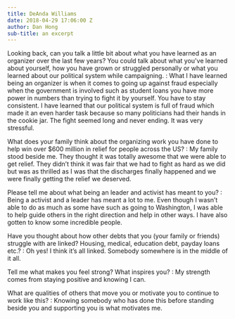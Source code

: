 ```yaml
---
title: DeAnda Williams
date: 2018-04-29 17:06:00 Z
author: Dan Hong
sub-title: an excerpt
---
```


Looking back, can you talk a little bit about what you have learned as an organizer over the last few years? You could talk about what you've learned about yourself, how you have grown or struggled personally or what you learned about our political system while campaigning.
: What I have learned being an organizer is when it comes to going up against fraud especially when the government is involved such as student loans you have more power in numbers than trying to fight it by yourself. You have to stay consistent. I have learned that our political system is full of fraud which made it an even harder task because so many politicians had their hands in the cookie jar. The fight seemed long and never ending. It was very stressful.

What does your family think about the organizing work you have done to help win over $600 million in relief for people across the US?
: My family stood beside me. They thought it was totally awesome that we were able to get relief. They didn’t think it was fair that we had to fight as hard as we did but was as thrilled as I was that the discharges finally happened and we were finally getting the relief we deserved.

Please tell me about what being an leader and activist has meant to you?
: Being a activist and a leader has meant a lot to me. Even though I wasn’t able to do as much as some have such as going to Washington, I was able to help guide others in the right direction and help in other ways. I have also gotten to know some incredible people.

Have you thought about how other debts that you (your family or friends) struggle with are linked? Housing, medical, education debt, payday loans etc.?
: Oh yes! I think it’s all linked. Somebody somewhere is in the middle of it all.

Tell me what makes you feel strong? What inspires you?
: My strength comes from staying positive and knowing I can.

What are qualities of others that move you or motivate you to continue to work like this?
: Knowing somebody who has done this before standing beside you and supporting you is what motivates me.
